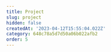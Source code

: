 ```yaml
---
title: Project
slug: project
hidden: false
createdAt: '2023-04-12T15:55:04.022Z'
category: 648c78a5d7d50a06b022afb2
order: 5
---
```

